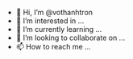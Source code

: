 - 👋 Hi, I’m @vothanhtron
- 👀 I’m interested in ...
- 🌱 I’m currently learning ...
- 💞️ I’m looking to collaborate on ...
- 📫 How to reach me ...

<!---
vothanhtron/vothanhtron is a ✨ special ✨ repository because its `README.md` (this file) appears on your GitHub profile.
You can click the Preview link to take a look at your changes.
